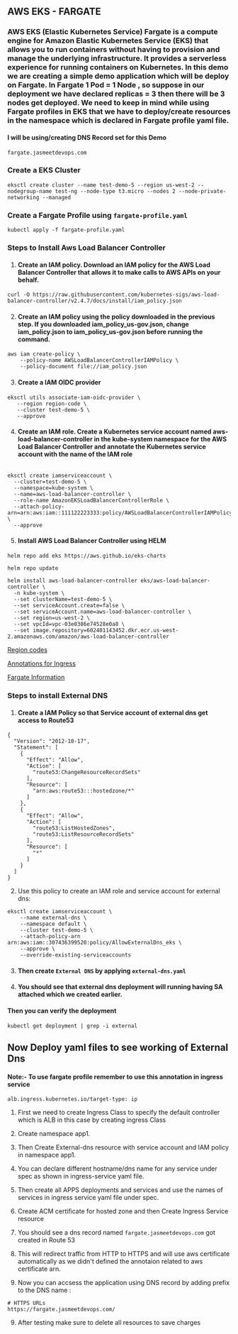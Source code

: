 ##  AWS EKS - FARGATE 

### AWS EKS (Elastic Kubernetes Service) Fargate is a compute engine for Amazon Elastic Kubernetes Service (EKS) that allows you to run containers without having to provision and manage the underlying infrastructure. It provides a serverless experience for running containers on Kubernetes. In this demo we are creating a simple demo  application which will be deploy on Fargate. In Fargate  1 Pod = 1 Node , so suppose in our deployment we have declared replicas = 3 then there will be 3 nodes get deployed. We need to  keep in mind while using Fargate profiles in EKS that we have to deploy/create resources in the namespace which is declared in Fargate profile yaml file.

#### I will be using/creating DNS Record set for this Demo 
```
fargate.jasmeetdevops.com

```

### Create a EKS Cluster 
 ```
 eksctl create cluster --name test-demo-5 --region us-west-2 --nodegroup-name test-ng --node-type t3.micro --nodes 2 --node-private-networking --managed
```
### Create a Fargate Profile using `fargate-profile.yaml`

`kubectl apply -f fargate-profile.yaml`


### Steps to  Install Aws Load Balancer Controller

1. #### Create an IAM policy. Download an IAM policy for the AWS Load Balancer Controller that allows it to make calls to AWS APIs on your behalf.
```
curl -O https://raw.githubusercontent.com/kubernetes-sigs/aws-load-balancer-controller/v2.4.7/docs/install/iam_policy.json
```

2. #### Create an IAM policy using the policy downloaded in the previous step. If you downloaded iam_policy_us-gov.json, change iam_policy.json to iam_policy_us-gov.json before running the command.

```
aws iam create-policy \
    --policy-name AWSLoadBalancerControllerIAMPolicy \
    --policy-document file://iam_policy.json
```

3. #### Create a IAM OIDC provider
 ```
 eksctl utils associate-iam-oidc-provider \
    --region region-code \
    --cluster test-demo-5 \
    --approve
 ```

4. #### Create an IAM role. Create a Kubernetes service account named aws-load-balancer-controller in the kube-system namespace for the AWS Load Balancer Controller and annotate the Kubernetes service account with the name of the IAM role

```

eksctl create iamserviceaccount \
  --cluster=test-demo-5 \
  --namespace=kube-system \
  --name=aws-load-balancer-controller \
  --role-name AmazonEKSLoadBalancerControllerRole \
  --attach-policy-arn=arn:aws:iam::111122223333:policy/AWSLoadBalancerControllerIAMPolicy \
  --approve

```

5. #### Install AWS Load Balancer Controller using HELM

`helm repo add eks https://aws.github.io/eks-charts`

`helm repo update`

```
helm install aws-load-balancer-controller eks/aws-load-balancer-controller \
  -n kube-system \
  --set clusterName=test-demo-5 \
  --set serviceAccount.create=false \
  --set serviceAccount.name=aws-load-balancer-controller \ 
  --set region=us-west-2 \
  --set vpcId=vpc-03e0386e74528e0a8 \
  --set image.repository=602401143452.dkr.ecr.us-west-2.amazonaws.com/amazon/aws-load-balancer-controller 

```

[Region codes](https://docs.aws.amazon.com/eks/latest/userguide/add-ons-images.html)

[Annotations for Ingress](https://kubernetes-sigs.github.io/aws-load-balancer-controller/v2.5/guide/ingress/annotations/)

[Fargate Information](https://eksctl.io/usage/fargate-support/)


### Steps to install External DNS

1. #### Create a IAM Policy so that Service account of external dns get access to Route53
  
```
{
  "Version": "2012-10-17",
  "Statement": [
    {
      "Effect": "Allow",
      "Action": [
        "route53:ChangeResourceRecordSets"
      ],
      "Resource": [
        "arn:aws:route53:::hostedzone/*"
      ]
    },
    {
      "Effect": "Allow",
      "Action": [
        "route53:ListHostedZones",
        "route53:ListResourceRecordSets"
      ],
      "Resource": [
        "*"
      ]
    }
  ]
}
```

2. Use this policy to create an IAM role and service account for external dns:

```
eksctl create iamserviceaccount \
    --name external-dns \
    --namespace default \
    --cluster test-demo-5 \
    --attach-policy-arn arn:aws:iam::307436399520:policy/AllowExternalDns_eks \
    --approve \
    --override-existing-serviceaccounts
```

3. #### Then create `External DNS` by applying `external-dns.yaml`

4. #### You should see that external  dns deployment will running having SA attached which we created earlier.




 #### Then you can verify the deployment 

  `kubectl get deployment | grep -i external`


## Now Deploy yaml files to see working of External Dns
#### Note:- To use fargate profile remember to use this annotation in ingress service
 `alb.ingress.kubernetes.io/target-type: ip`
1. First we need to create Ingress Class to specify the default controller which is ALB in this case by creating ingress Class
2. Create namespace app1.
2. Then Create External-dns resource with service account and IAM policy in namespace app1.
3. You can declare different hostname/dns name for any service under spec as shown in ingress-service yaml file.
4. Then create all APPS deployments and services and use the names of services in ingress service yaml file under spec.
5. Create ACM certificate for hosted zone and then Create Ingress Service resource 
6. You should see a dns record named `fargate.jasmeetdevops.com` got created in Route 53
7. This will redirect traffic from HTTP to HTTPS and will use aws certificate automatically as we didn't  defined the annotaion related to aws certificate arn.

8. Now you can accsess the application using DNS record by adding prefix to the DNS name :
```
# HTTPS URLs
https://fargate.jasmeetdevops.com/

```

9. After testing make sure to delete all  resources to save charges



